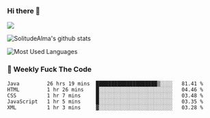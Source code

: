 ### Hi there 👋

<p>
  <a href="https://count.getloli.com/"><img src="https://count.getloli.com/get/@:solitudealma"></a>
</p>

![SolitudeAlma's github stats](https://github-readme-stats.vercel.app/api?username=solitudealma&show_icons=true&theme=radical)

![Most Used Languages](https://github-readme-stats.vercel.app/api/top-langs/?username=solitudealma&layout=compact&hide_border=true&theme=dark)
<!-- ![visitors](https://visitor-badge.glitch.me/badge?page_id=solitudealma.solitudealma.id) -->


### :dart: Weekly Fuck The Code

<!--START_SECTION:waka-->
```text
Java         26 hrs 19 mins  ████████████████████▒░░░░   81.41 % 
HTML         1 hr 26 mins    █░░░░░░░░░░░░░░░░░░░░░░░░   04.46 % 
CSS          1 hr 7 mins     █░░░░░░░░░░░░░░░░░░░░░░░░   03.48 % 
JavaScript   1 hr 5 mins     █░░░░░░░░░░░░░░░░░░░░░░░░   03.35 % 
XML          1 hr 3 mins     ▓░░░░░░░░░░░░░░░░░░░░░░░░   03.28 % 
```
<!--END_SECTION:waka-->
